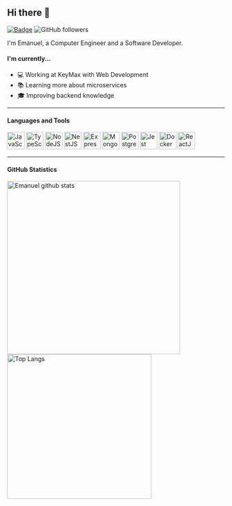 ## Hi there 👋

[![Badge](https://img.shields.io/static/v1?label=&message=Emanuel&color=blue&style=flat-square&logo=Linkedin&logoColor=white&link=https://www.linkedin.com/in/emanuelmassafera/)](https://www.linkedin.com/in/emanuelmassafera/)
![GitHub followers](https://img.shields.io/github/followers/emanuelmassafera?label=Follow&style=social)

I'm Emanuel, a Computer Engineer and a Software Developer.

#### I'm currently...

- 💻 Working at KeyMax with Web Development
- 📚 Learning more about microservices
- 🎓 Improving backend knowledge

---

#### Languages and Tools

<p align="left"> 
<img src="https://upload.vectorlogo.zone/logos/javascript/images/239ec8a4-163e-4792-83b6-3f6d96911757.svg" alt="JavaScript" title="JavaScript" width="40" height="40"/>
<img src="https://www.vectorlogo.zone/logos/typescriptlang/typescriptlang-icon.svg" alt="TypeScript" title="TypeScript" width="40" height="40"/> 
<img src="https://www.vectorlogo.zone/logos/nodejs/nodejs-icon.svg" alt="NodeJS" title="NodeJS" width="40" height="40"/>
<img src="https://www.vectorlogo.zone/logos/nestjs/nestjs-icon.svg" alt="NestJS" title="NestJS" width="40" height="40"/> 
<img src="https://www.vectorlogo.zone/logos/expressjs/expressjs-icon.svg" alt="Express" title="Express" width="40" height="40"/> 
<img src="https://www.vectorlogo.zone/logos/mongodb/mongodb-icon.svg" alt="MongoDB" title="MongoDB" width="40" height="40"/>
<img src="https://www.vectorlogo.zone/logos/postgresql/postgresql-icon.svg" alt="PostgreSQL" title="PostgreSQL" width="40" height="40"/>
<img src="https://www.vectorlogo.zone/logos/jestjsio/jestjsio-icon.svg" alt="Jest" title="Jest" width="40" height="40"/> 
<img src="https://www.vectorlogo.zone/logos/docker/docker-icon.svg" alt="Docker" title="Docker" width="40" height="40"/>   
<img src="https://www.vectorlogo.zone/logos/reactjs/reactjs-icon.svg" alt="ReactJS" title="ReactJS" width="40" height="40"/> 
</p>

---

#### GitHub Statistics

<p align="left">
  <img src="https://github-readme-stats.vercel.app/api?username=emanuelmassafera&count_private=true&show_icons=true&theme=radical" alt="Emanuel github stats" width="400"/>
  <img src="https://github-readme-stats.vercel.app/api/top-langs/?username=emanuelmassafera&layout=compact&exclude_repo=exposure-fusion&theme=radical" alt="Top Langs" width="334"/>
</p>

<!--
**emanuelmassafera/emanuelmassafera** is a ✨ _special_ ✨ repository because its `README.md` (this file) appears on your GitHub profile.

Here are some ideas to get you started:

- 🔭 I’m currently working on ...
- 🌱 I’m currently learning ...
- 👯 I’m looking to collaborate on ...
- 🤔 I’m looking for help with ...
- 💬 Ask me about ...
- 📫 How to reach me: ...
- 😄 Pronouns: ...
- ⚡ Fun fact: ...
-->
